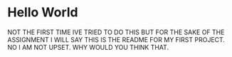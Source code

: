# Hello World

NOT THE FIRST TIME IVE TRIED TO DO THIS BUT FOR THE SAKE OF THE ASSIGNMENT I WILL SAY THIS IS THE README FOR MY FIRST PROJECT. NO I AM NOT UPSET. WHY WOULD YOU THINK THAT.